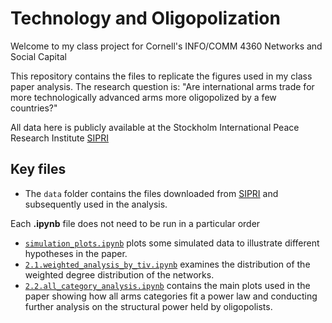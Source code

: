 # Technology and Oligopolization

Welcome to my class project for Cornell's INFO/COMM 4360 Networks and Social Capital

This repository contains the files to replicate the figures used in my class paper analysis. The research question is: "Are international arms trade for more technologically advanced arms more oligopolized by a few countries?"

All data here is publicly available at the Stockholm International Peace Research Institute [SIPRI](https://www.sipri.org/databases/milex)


## Key files
- The `data` folder contains the files downloaded from [SIPRI](https://www.sipri.org/databases/milex) and subsequently used in the analysis.

Each **.ipynb** file does not need to be run in a particular order
- [`simulation_plots.ipynb`](simulation_plots.ipynb) plots some simulated data to illustrate different hypotheses in the paper.
- [`2.1.weighted_analysis_by_tiv.ipynb`](2.1.weighted_analysis_by_tiv.ipynb) examines the distribution of the weighted degree distribution of the networks.
- [`2.2.all_category_analysis.ipynb`](2.2.all_category_analysis.ipynb) contains the main plots used in the paper showing how all arms categories fit a power law and conducting further analysis on the structural power held by oligopolists.